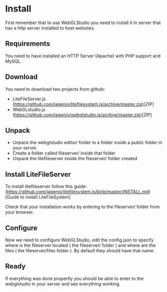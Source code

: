 # Install

First remember that to use WebGLStudio you need to install it in server that has a http server installed to host websites.

## Requirements

You need to have installed an HTTP Server (Apache) with PHP support and MySQL.

## Download
You need to download two projects from github:
- LiteFileServer.js (https://github.com/jagenjo/litefilesystem.js/archive/master.zip)[ZIP]
- WebGLstudio.js (https://github.com/jagenjo/webglstudio.js/archive/master.zip)[ZIP]

## Unpack

- Unpack the webglstudio editor/ folder in a folder inside a public folder in your server.
- Create a folder called fileserver/ inside that folder
- Unpack the litefileserver inside the fileserver/ folder created

## Install LiteFileServer

To install litefileserver follow this guide: (https://github.com/jagenjo/litefilesystem.js/blob/master/INSTALL.md)[Guide to install LiteFileSystem]

Check that your installation works by entering to the fileserver/ folder from your browser.

## Configure 

Now we need to configure WebGLStudio, edit the config.json to specify where is the fileserver located ( the fileserver/ folder ) and where are the files ( the fileserver/files folder ).
By default they should have that name.

## Ready

If everything was done propertly you should be able to enter to the webglstudio in your server and see everything working.


